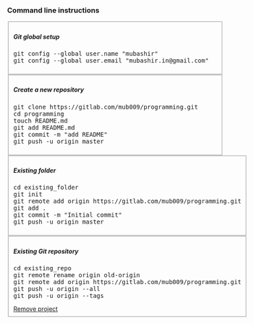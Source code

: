 <div class="empty_wrapper">
<h3 class="page-title-empty" id="repo-command-line-instructions">
Command line instructions
</h3>
<div class="git-empty js-git-empty">
<fieldset>
<h5>Git global setup</h5>
<pre class="bg-light">git config --global user.name "mubashir"
git config --global user.email "mubashir.in@gmail.com"
</pre>
</fieldset>
<fieldset>
<h5>Create a new repository</h5>
<pre class="bg-light">git clone <span class="js-clone">https://gitlab.com/mub009/programming.git</span>
cd programming
touch README.md
git add README.md
git commit -m "add README"
<span>git push -u origin master</span></pre>
</fieldset>
<fieldset>
<h5>Existing folder</h5>
<pre class="bg-light">cd existing_folder
git init
git remote add origin <span class="js-clone">https://gitlab.com/mub009/programming.git</span>
git add .
git commit -m "Initial commit"
<span>git push -u origin master</span></pre>
</fieldset>
<fieldset>
<h5>Existing Git repository</h5>
<pre class="bg-light">cd existing_repo
git remote rename origin old-origin
git remote add origin <span class="js-clone">https://gitlab.com/mub009/programming.git</span>
<span>git push -u origin --all
git push -u origin --tags</span></pre>
<div class="prepend-top-20">
<a data-confirm="You are going to remove mubashir / programming. Removed project CANNOT be restored! Are you ABSOLUTELY sure?" class="btn btn-inverted btn-remove float-right" rel="nofollow" data-method="delete" href="/mub009/programming">Remove project</a>
</div>
</fieldset>
</div>
</div>